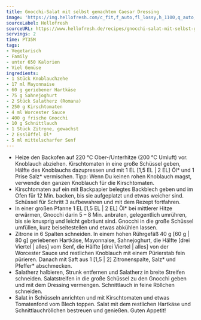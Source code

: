 ```yaml
---
title: Gnocchi-Salat mit selbst gemachtem Caesar Dressing
image: 'https://img.hellofresh.com/c_fit,f_auto,fl_lossy,h_1100,q_auto,w_2600/hellofresh_s3/image/gnocchi-salat-mit-selbst-gemachtem-caesar-dressing-b7f11f48.jpg'
sourceLabel: Hellofresh
sourceURL: https://www.hellofresh.de/recipes/gnocchi-salat-mit-selbst-gemachtem-caesar-dressing-63171d929f0dccda940f2b02
servings: 2
time: PT35M
tags:
- Vegetarisch
- Family
- unter 650 Kalorien
- Viel Gemüse
ingredients:
- 1 Stück Knoblauchzehe
- 17 ml Mayonnaise
- 60 g geriebener Hartkäse
- 75 g Sahnejoghurt
- 2 Stück Salatherz (Romana)
- 250 g Kirschtomaten
- 4 ml Worcester Sauce
- 400 g frische Gnocchi
- 10 g Schnittlauch
- 1 Stück Zitrone, gewachst
- 2 Esslöffel Öl*
- 5 ml mittelscharfer Senf
---
```


- Heize den Backofen auf 220 °C Ober-/Unterhitze (200 °C Umluft) vor.  Knoblauch abziehen.  Kirschtomaten in eine große Schüssel geben, Hälfte des Knoblauchs dazupressen und mit 1 EL [1,5 EL | 2 EL] Öl\* und 1 Prise Salz\* vermischen.  Tipp: Wenn Du keinen rohen Knoblauch magst, verwende den ganzen Knoblauch für die Kirschtomaten.
- Kirschtomaten auf ein mit Backpapier belegtes Backblech geben und im Ofen für 12 Min. backen, bis sie aufgeplatzt und etwas weicher sind.  Schüssel für Schritt 3 aufbewahren und mit dem Rezept fortfahren.
- In einer großen Pfanne 1 EL [1,5 EL | 2 EL] Öl\* bei mittlerer Hitze erwärmen, Gnocchi darin 5 – 8 Min. anbraten, gelegentlich umrühren, bis sie knusprig und leicht gebräunt sind. Gnocchi in die große Schüssel umfüllen, kurz beiseitestellen und etwas abkühlen lassen.
- Zitrone in 6 Spalten schneiden.  In einem hohen Rührgefäß 40 g [60 g | 80 g] geriebenen Hartkäse, Mayonnaise, Sahnejoghurt, die Hälfte [drei Viertel | alles] vom Senf, die Hälfte [drei Viertel | alles] von der Worcester Sauce und restlichen Knoblauch mit einem Pürierstab fein pürieren. Danach mit Saft aus 1 [1,5 | 2] Zitronenspalte, Salz\* und Pfeffer\* abschmecken.
- Salatherz halbieren, Strunk entfernen und Salatherz in breite Streifen schneiden. Salatstreifen in die große Schüssel zu den Gnocchi geben und mit dem Dressing vermengen.  Schnittlauch in feine Röllchen schneiden.
- Salat in Schüsseln anrichten und mit Kirschtomaten und etwas Tomatenfond vom Blech toppen. Salat mit dem restlichen Hartkäse und Schnittlauchröllchen bestreuen und genießen.  Guten Appetit!

